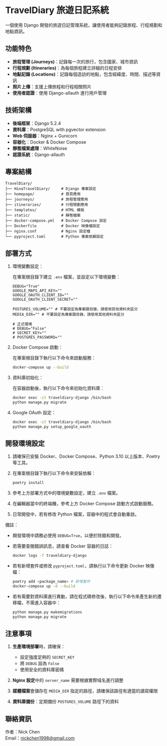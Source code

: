 # TravelDiary 旅遊日記系統

一個使用 Django 開發的旅遊日記管理系統，讓使用者能夠記錄旅程、行程規劃和地點資訊。

## 功能特色

- **旅程管理 (Journeys)**：記錄每一次的旅行，包含國家、城市資訊
- **行程規劃 (Itineraries)**：為每個旅程建立詳細的日程安排
- **地點記錄 (Locations)**：記錄每個造訪的地點，包含經緯度、時間、描述等資訊
- **照片上傳**：支援上傳旅程和行程相關照片
- **使用者認證**：使用 Django-allauth 進行用戶管理

## 技術架構

- **後端框架**：Django 5.2.4
- **資料庫**：PostgreSQL with pgvector extension
- **Web 伺服器**：Nginx + Gunicorn
- **容器化**：Docker & Docker Compose
- **靜態檔案處理**：WhiteNoise
- **認證系統**：Django-allauth

## 專案結構

```
TravelDiary/
├── HinaTravelDiary/     # Django 專案設定
├── homepage/            # 首頁應用
├── journeys/            # 旅程管理應用
├── itineraries/         # 行程規劃應用
├── templates/           # HTML 模板
├── static/              # 靜態檔案
├── docker-compose.yml   # Docker Compose 設定
├── Dockerfile           # Docker 映像檔設定
├── nginx.conf           # Nginx 設定檔
└── pyproject.toml       # Python 專案依賴設定
```

## 部署方式

1. 環境變數設定：

    在專案根目錄下建立 `.env` 檔案，並設定以下環境變數：
    
    ```env
    DEBUG="True"
    GOOGLE_MAPS_API_KEY=""
    GOOGLE_OAUTH_CLIENT_ID=""
    GOOGLE_OAUTH_CLIENT_SECRET=""
    
    POSTGRES_VOLUME="" # 不要設定為專案跟目錄，請使用其他資料夾區分
    MEDIA_DIR="" # 不要設定為專案跟目錄，請使用其他資料夾區分
   
    # 正式環境
    # DEBUG="False"
    # SECRET_KEY=""
    # POSTGRES_PASSWORD=""
    ```
2. Docker Compose 啟動：

    在專案根目錄下執行以下命令來啟動服務：

    ```bash
    docker-compose up --build
    ```

3. 資料庫初始化：

    在容器啟動後，執行以下命令來初始化資料庫：

    ```bash
    docker exec -it traveldiary-django /bin/bash
    python manage.py migrate
    ```

4. Google OAuth 設定：
    
    ```bash
    docker exec -it traveldiary-django /bin/bash
    python manage.py setup_google_oauth
    ```

## 開發環境設定

1. 請確保已安裝 Docker、Docker Compose、Python 3.10 以上版本、Poetry 等工具。
2. 在專案根目錄下執行以下命令來安裝依賴：

    ```bash
    poetry install
    ```
3. 參考上方部署方式中的環境變數設定，建立 `.env` 檔案。
4. 在編輯器當中的終端機，參考上方 Docker Compose 啟動方式啟動服務。
5. 日常開發中，若有修改 Python 檔案，容器中的程式會自動重啟。
   
備註：
- 開發環境中請務必使用 `DEBUG=True`，以便於除錯和開發。
- 若需要查閱錯誤訊息，請查看 Docker 容器的日誌：

    ```bash
    docker logs -f traveldiary-django
    ```
- 若有新增套件或修改 `pyproject.toml`，請執行以下命令更新 Docker 映像檔：

    ```bash
    poetry add <package_name> # 新增套件
    docker-compose up -d --build
    ```
- 若有需要對資料庫進行異動，請在程式碼修改後，執行以下命令來產生新的遷移檔，不需進入容器中：

    ```bash
    python manage.py makemigrations
    python manage.py migrate
    ```

## 注意事項

1. **生產環境部署**時，請確保：
   - 設定強度足夠的 `SECRET_KEY`
   - 將 `DEBUG` 設為 `False`
   - 使用安全的資料庫密碼

2. **Nginx 設定**中的 `server_name` 需要根據實際域名進行調整

3. **媒體檔案**會儲存在 `MEDIA_DIR` 指定的路徑，請確保該路徑有適當的讀寫權限

4. **資料庫備份**：定期備份 `POSTGRES_VOLUME` 路徑下的資料

## 聯絡資訊

作者：Nick Chen  
Email：nickchen1998@gmail.com